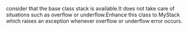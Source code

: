 consider that the base class stack is available.It does not take care of situations such as overflow or underflow.Enhance this class to MyStack which raises an exception whenever overflow or underflow error occurs.
